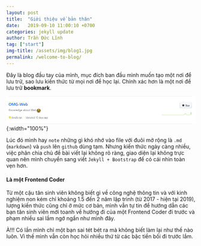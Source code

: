 ```yaml
---
layout: post
title:  "Giới thiệu về bản thân"
date:   2019-09-10 11:00:10 +0700
categories: jekyll update
author: Trần Đức Lĩnh
tag: ["start"]
img-title: /assets/img/blog1.jpg
permalink: /welcome-to-blog/
---
```

Đây là blog đầu tay của mình, mục đích ban đầu mình muốn tạo một nơi để lưu trữ, sao lưu kiến thức từ mọi nơi để học lại. Chính xác hơn là một nơi để lưu trữ **bookmark**.

![image-title-here](/assets/img/img-post/welcome-jekyll/pic-1.png){:width="100%"}

Lúc đó mình hay `note` những gì khó nhớ vào file với đuôi mở rộng là `.md` (`markdown`) và `push` lên `github` dùng tạm.
Nhưng kiến thức ngày càng nhiều, việc phân chia chủ đề bài viết lại không rõ ràng, giao diện lại không trực quan nên mình chuyển sang viết `Jekyll + Bootstrap` để có cái nhìn toàn vẹn hơn.

#### Là một Frontend Coder
Từ một cậu tân sinh viên không biết gì về công nghệ thông tin và với kinh nghiệm non kém chỉ khoảng 1.5 đến 2 năm lập trình (từ 2017 - hiện tại 2019), lượng kiến thức cũng chỉ ở mức cơ bản, mình vẫn tự tin để hướng dẫn các bạn tân sinh viên mới toanh về hướng đi của một Frontend Coder đi trước và phạm nhiều sai lầm ngớ ngẩn như mình đây.

À!!! Có lần mình chỉ một bạn sai tét bét ra mà không biết làm lại như thế nào luôn. Vì thế mình vẫn còn học hỏi nhiều thứ từ các bậc tiền bối đi trước lắm.